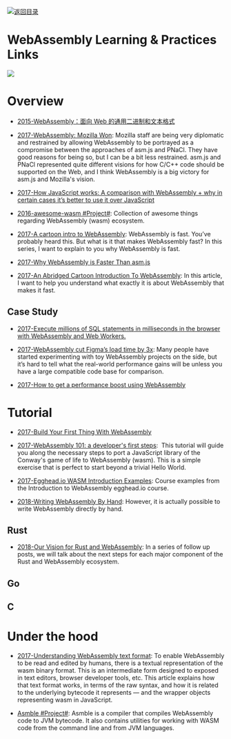 [![返回目录](https://user-images.githubusercontent.com/5803001/38079637-ff0abcf0-3371-11e8-9b76-ad651620afc7.jpg)](https://github.com/wxyyxc1992/Awesome-Links)

# WebAssembly Learning & Practices Links

![](https://pic1.zhimg.com/a3d0d0e45057489e78b70620b739bb74_r.png)

# Overview

* [2015-WebAssembly：面向 Web 的通用二进制和文本格式](http://www.infoq.com/cn/news/2015/06/webassembly-wasm)

* [2017-WebAssembly: Mozilla Won](http://robert.ocallahan.org/2017/06/webassembly-mozilla-won.html): Mozilla staff are being very diplomatic and restrained by allowing WebAssembly to be portrayed as a compromise between the approaches of asm.js and PNaCl. They have good reasons for being so, but I can be a bit less restrained. asm.js and PNaCl represented quite different visions for how C/C++ code should be supported on the Web, and I think WebAssembly is a big victory for asm.js and Mozilla's vision.

* [2017-How JavaScript works: A comparison with WebAssembly + why in certain cases it’s better to use it over JavaScript](https://parg.co/Uua)

* [2016-awesome-wasm #Project#](https://github.com/mbasso/awesome-wasm/blob/master/README.md): Collection of awesome things regarding WebAssembly (wasm) ecosystem.

* [2017-A cartoon intro to WebAssembly](https://hacks.mozilla.org/2017/02/a-cartoon-intro-to-webassembly/): WebAssembly is fast. You’ve probably heard this. But what is it that makes WebAssembly fast? In this series, I want to explain to you why WebAssembly is fast.

* [2017-Why WebAssembly is Faster Than asm.js](https://hacks.mozilla.org/2017/03/why-webassembly-is-faster-than-asm-js/)

* [2017-An Abridged Cartoon Introduction To WebAssembly](https://www.smashingmagazine.com/2017/05/abridged-cartoon-introduction-webassembly/): In this article, I want to help you understand what exactly it is about WebAssembly that makes it fast.

## Case Study

* [2017-Execute millions of SQL statements in milliseconds in the browser with WebAssembly and Web Workers.](https://hackernoon.com/execute-millions-of-sql-statements-in-milliseconds-in-the-browser-with-webassembly-and-web-workers-3e0b25c3f1a6#.wmwgurgvu)

* [2017-WebAssembly cut Figma’s load time by 3x](https://parg.co/biB): Many people have started experimenting with toy WebAssembly projects on the side, but it’s hard to tell what the real-world performance gains will be unless you have a large compatible code base for comparison.

* [2017-How to get a performance boost using WebAssembly](https://hackernoon.com/how-to-get-a-performance-boost-using-webassembly-8844ec6dd665#.gle72anx6)

# Tutorial

* [2017-Build Your First Thing With WebAssembly](http://cultureofdevelopment.com/blog/build-your-first-thing-with-web-assembly/)

- [2017-WebAssembly 101: a developer's first steps](http://blog.openbloc.fr/webassembly-first-steps/):  This tutorial will guide you along the necessary steps to port a JavaScript library of the Conway's game of life to WebAssembly (wasm). This is a simple exercise that is perfect to start beyond a trivial Hello World.

- [2017-Egghead.io WASM Introduction Examples](https://github.com/guybedford/wasm-intro): Course examples from the Introduction to WebAssembly egghead.io course.

* [2018-Writing WebAssembly By Hand](http://blog.scottlogic.com/2018/04/26/webassembly-by-hand.html): However, it is actually possible to write WebAssembly directly by hand.

## Rust

- [2018-Our Vision for Rust and WebAssembly](https://rustwasm.github.io/2018/06/25/vision-for-rust-and-wasm.html): In a series of follow up posts, we will talk about the next steps for each major component of the Rust and WebAssembly ecosystem.

## Go

## C

# Under the hood

* [2017-Understanding WebAssembly text format](https://developer.mozilla.org/en-US/docs/WebAssembly/Understanding_the_text_format): To enable WebAssembly to be read and edited by humans, there is a textual representation of the wasm binary format. This is an intermediate form designed to exposed in text editors, browser developer tools, etc. This article explains how that text format works, in terms of the raw syntax, and how it is related to the underlying bytecode it represents — and the wrapper objects representing wasm in JavaScript.

* [Asmble #Project#](https://github.com/cretz/asmble): Asmble is a compiler that compiles WebAssembly code to JVM bytecode. It also contains utilities for working with WASM code from the command line and from JVM languages.
